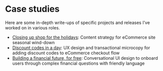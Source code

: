 # Case studies

Here are some in-depth write-ups of specific projects and releases I've worked on in various roles. 

* [Closing up shop for the holidays](daye-closing-shop.md): Content strategy for eCommerce site seasonal wind-down
* [Discount codes in a day](discount-codes.md): UX design and transactional microcopy for adding discount codes to eCommerce checkout flow
* [Building a financial future, for free](multiply-conversational-design.md): Conversational UI design to onboard users through complex financial questions with friendly language
